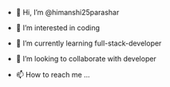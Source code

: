 - 👋 Hi, I’m @himanshi25parashar
- 👀 I’m interested in coding
- 🌱 I’m currently learning full-stack-developer
- 💞️ I’m looking to collaborate with developer
















- 📫 How to reach me ...

<!---
himanshi25parashar/himanshi25parashar is a ✨ special ✨ repository because its `README.md` (this file) appears on your GitHub profile.
You can click the Preview link to take a look at your changes.
--->
